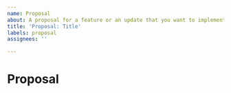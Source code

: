 ```yaml
---
name: Proposal
about: A proposal for a feature or an update that you want to implement
title: 'Proposal: Title'
labels: proposal
assignees: ''

---
```


<!-- If approved we will assign this to you -->

# Proposal
<!-- Write down with as much details as possible, the idea that you wish to implement.
It's up to you to convince the project's developers to approve this implementation. -->

<!-- The following sections are not required, only recommended -->

<!-- ## Current Issue -->
<!-- Please explain the current situation and the problems that come with it -->

<!-- ## The Solution -->
<!-- Explain step-by-step your approach to solve this issue -->
